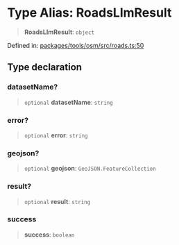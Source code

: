 # Type Alias: RoadsLlmResult

> **RoadsLlmResult**: `object`

Defined in: [packages/tools/osm/src/roads.ts:50](https://github.com/GeoDaCenter/openassistant/blob/0f7bf760e453a1735df9463dc799b04ee2f630fd/packages/tools/osm/src/roads.ts#L50)

## Type declaration

### datasetName?

> `optional` **datasetName**: `string`

### error?

> `optional` **error**: `string`

### geojson?

> `optional` **geojson**: `GeoJSON.FeatureCollection`

### result?

> `optional` **result**: `string`

### success

> **success**: `boolean`
